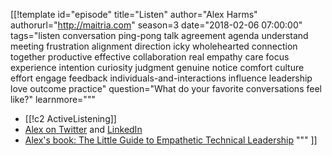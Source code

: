 [[!template id="episode"
title="Listen"
author="Alex Harms"
authorurl="http://maitria.com"
season=3
date="2018-02-06 07:00:00"
tags="listen conversation ping-pong talk agreement agenda understand meeting frustration alignment direction icky wholehearted connection together productive effective collaboration real empathy care focus experience intention curiosity judgment genuine notice comfort culture effort engage feedback individuals-and-interactions influence leadership love outcome practice"
question="What do your favorite conversations feel like?"
learnmore="""
- [[!c2 ActiveListening]]
- [Alex on Twitter](https://twitter.com/onealexharms)
  and
  [LinkedIn](https://www.linkedin.com/in/onealexharms/)
- [Alex's book: The Little Guide to Empathetic Technical Leadership](http://amzn.to/2GLrjIZ)
"""
]]
